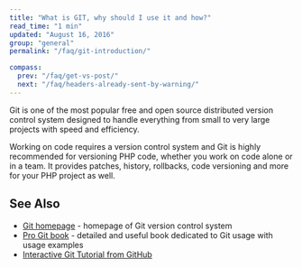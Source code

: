 ```yaml
---
title: "What is GIT, why should I use it and how?"
read_time: "1 min"
updated: "August 16, 2016"
group: "general"
permalink: "/faq/git-introduction/"

compass:
  prev: "/faq/get-vs-post/"
  next: "/faq/headers-already-sent-by-warning/"
---
```


Git is one of the most popular free and open source distributed version control
system designed to handle everything from small to very large projects with speed
and efficiency.

Working on code requires a version control system and Git is highly recommended
for versioning PHP code, whether you work on code alone or in a team. It provides
patches, history, rollbacks, code versioning and more for your PHP project as well.

## See Also

* [Git homepage](http://git-scm.com/) - homepage of Git version control system
* [Pro Git book](http://git-scm.com/book) - detailed and useful book dedicated to Git usage with usage examples
* [Interactive Git Tutorial from GitHub](try.github.io)

